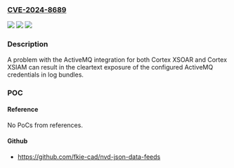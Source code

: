 ### [CVE-2024-8689](https://cve.mitre.org/cgi-bin/cvename.cgi?name=CVE-2024-8689)
![](https://img.shields.io/static/v1?label=Product&message=ActiveMQ%20Content%20Pack&color=blue)
![](https://img.shields.io/static/v1?label=Version&message=n%2Fa&color=blue)
![](https://img.shields.io/static/v1?label=Vulnerability&message=CWE-312%20Cleartext%20Storage%20of%20Sensitive%20Information&color=brighgreen)

### Description

A problem with the ActiveMQ integration for both Cortex XSOAR and Cortex XSIAM can result in the cleartext exposure of the configured ActiveMQ credentials in log bundles.

### POC

#### Reference
No PoCs from references.

#### Github
- https://github.com/fkie-cad/nvd-json-data-feeds

